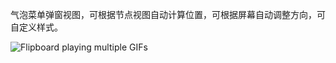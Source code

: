 气泡菜单弹窗视图，可根据节点视图自动计算位置，可根据屏幕自动调整方向，可自定义样式。

![Flipboard playing multiple GIFs](https://github.com/zmXie/JMPopupMenuView/raw/master/JMPopupMenuView/JMPopupMenuView.gif)
